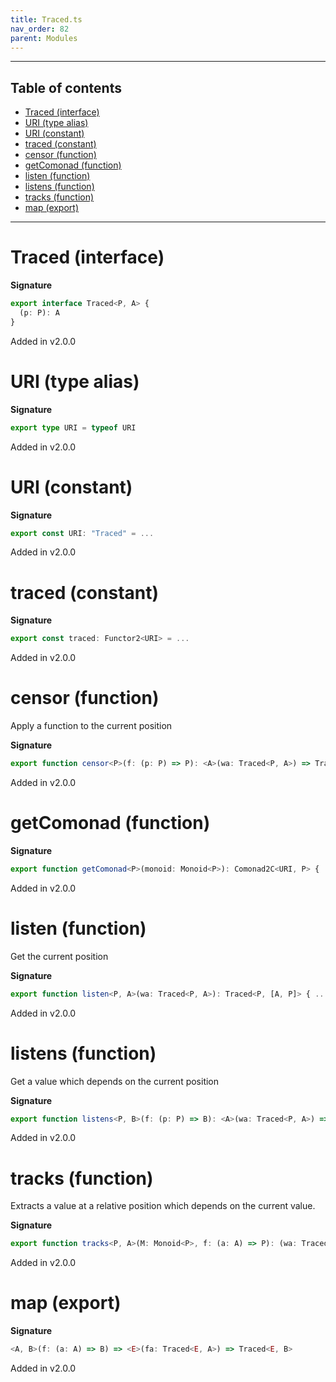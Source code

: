 ```yaml
---
title: Traced.ts
nav_order: 82
parent: Modules
---
```


---

<h2 class="text-delta">Table of contents</h2>

- [Traced (interface)](#traced-interface)
- [URI (type alias)](#uri-type-alias)
- [URI (constant)](#uri-constant)
- [traced (constant)](#traced-constant)
- [censor (function)](#censor-function)
- [getComonad (function)](#getcomonad-function)
- [listen (function)](#listen-function)
- [listens (function)](#listens-function)
- [tracks (function)](#tracks-function)
- [map (export)](#map-export)

---

# Traced (interface)

**Signature**

```ts
export interface Traced<P, A> {
  (p: P): A
}
```

Added in v2.0.0

# URI (type alias)

**Signature**

```ts
export type URI = typeof URI
```

Added in v2.0.0

# URI (constant)

**Signature**

```ts
export const URI: "Traced" = ...
```

Added in v2.0.0

# traced (constant)

**Signature**

```ts
export const traced: Functor2<URI> = ...
```

Added in v2.0.0

# censor (function)

Apply a function to the current position

**Signature**

```ts
export function censor<P>(f: (p: P) => P): <A>(wa: Traced<P, A>) => Traced<P, A> { ... }
```

Added in v2.0.0

# getComonad (function)

**Signature**

```ts
export function getComonad<P>(monoid: Monoid<P>): Comonad2C<URI, P> { ... }
```

Added in v2.0.0

# listen (function)

Get the current position

**Signature**

```ts
export function listen<P, A>(wa: Traced<P, A>): Traced<P, [A, P]> { ... }
```

Added in v2.0.0

# listens (function)

Get a value which depends on the current position

**Signature**

```ts
export function listens<P, B>(f: (p: P) => B): <A>(wa: Traced<P, A>) => Traced<P, [A, B]> { ... }
```

Added in v2.0.0

# tracks (function)

Extracts a value at a relative position which depends on the current value.

**Signature**

```ts
export function tracks<P, A>(M: Monoid<P>, f: (a: A) => P): (wa: Traced<P, A>) => A { ... }
```

Added in v2.0.0

# map (export)

**Signature**

```ts
<A, B>(f: (a: A) => B) => <E>(fa: Traced<E, A>) => Traced<E, B>
```

Added in v2.0.0
